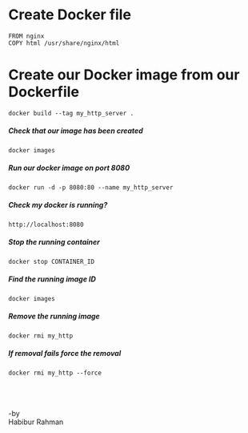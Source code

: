 # Create Docker file
```
FROM nginx
COPY html /usr/share/nginx/html
```

# Create our Docker image from our Dockerfile

`docker build --tag my_http_server .`

##### Check that our image has been created
`docker images`

##### Run our docker image on port 8080

`docker run -d -p 8080:80 --name my_http_server`  

##### Check my docker is running?
`http://localhost:8080`

##### Stop the running container

`docker stop CONTAINER_ID`

##### Find the running image ID

`docker images`

##### Remove the running image

`docker rmi my_http`

##### If removal fails force the removal

`docker rmi my_http --force`


<br><br/><br/>
-by <br/>
Habibur Rahman

